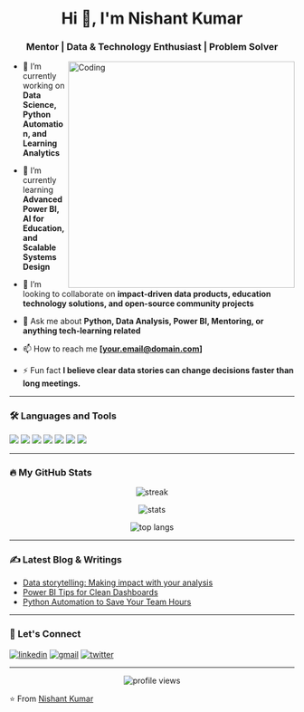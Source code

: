 <h1 align="center">Hi 👋, I'm Nishant Kumar</h1>
<h3 align="center">Mentor | Data & Technology Enthusiast | Problem Solver</h3>

<img align="right" alt="Coding" width="400" src="https://media.giphy.com/media/qgQUggAC3Pfv687qPC/giphy.gif">

- 🔭 I’m currently working on **Data Science, Python Automation, and Learning Analytics**

- 🌱 I’m currently learning **Advanced Power BI, AI for Education, and Scalable Systems Design**

- 👯 I’m looking to collaborate on **impact-driven data products, education technology solutions, and open-source community projects**

- 💬 Ask me about **Python, Data Analysis, Power BI, Mentoring, or anything tech-learning related**

- 📫 How to reach me **[your.email@domain.com]**

- ⚡ Fun fact **I believe clear data stories can change decisions faster than long meetings.**

---

### 🛠️ Languages and Tools

<p align="left">
  <a href="https://www.python.org" target="_blank"><img src="https://img.shields.io/badge/Python-3776AB?style=for-the-badge&logo=python&logoColor=white"/></a>
  <a href="https://powerbi.microsoft.com/" target="_blank"><img src="https://img.shields.io/badge/Power%20BI-F2C811?style=for-the-badge&logo=powerbi&logoColor=black"/></a>
  <a href="https://pandas.pydata.org/" target="_blank"><img src="https://img.shields.io/badge/Pandas-150458?style=for-the-badge&logo=pandas&logoColor=white"/></a>
  <a href="https://numpy.org/" target="_blank"><img src="https://img.shields.io/badge/Numpy-013243?style=for-the-badge&logo=numpy&logoColor=white"/></a>
  <a href="https://scikit-learn.org/" target="_blank"><img src="https://img.shields.io/badge/Scikit%20Learn-F7931E?style=for-the-badge&logo=scikit-learn&logoColor=white"/></a>
  <a href="https://www.mysql.com/" target="_blank"><img src="https://img.shields.io/badge/MySQL-4479A1?style=for-the-badge&logo=mysql&logoColor=white"/></a>
  <a href="https://developer.mozilla.org/en-US/docs/Web/JavaScript" target="_blank"><img src="https://img.shields.io/badge/JavaScript-F7DF1E?style=for-the-badge&logo=javascript&logoColor=black"/></a>
</p>

---

### 🔥 My GitHub Stats

<p align="center">
  <img src="https://github-readme-streak-stats.herokuapp.com?user=[your-github-username]&theme=radical&hide_border=true" alt="streak"/>
</p>

<p align="center">
  <img src="https://github-readme-stats.vercel.app/api?username=[your-github-username]&show_icons=true&theme=radical&hide_border=true" alt="stats"/>
</p>

<p align="center">
  <img src="https://github-readme-stats.vercel.app/api/top-langs/?username=[your-github-username]&layout=compact&theme=radical&hide_border=true" alt="top langs"/>
</p>

---

### ✍️ Latest Blog & Writings

<!-- BLOG-POST-LIST:START -->
- [Data storytelling: Making impact with your analysis](#)
- [Power BI Tips for Clean Dashboards](#)
- [Python Automation to Save Your Team Hours](#)
<!-- BLOG-POST-LIST:END -->

---

### 🤝 Let's Connect

<p align="left">
  <a href="https://www.linkedin.com/in/[your-linkedin-username]/" target="blank"><img align="center" src="https://img.shields.io/badge/LinkedIn-0077B5?style=for-the-badge&logo=linkedin&logoColor=white" alt="linkedin" /></a>
  <a href="mailto:[your.email@domain.com]" target="blank"><img align="center" src="https://img.shields.io/badge/Gmail-D14836?style=for-the-badge&logo=gmail&logoColor=white" alt="gmail" /></a>
  <a href="https://twitter.com/[your-twitter-username]" target="blank"><img align="center" src="https://img.shields.io/badge/Twitter-1DA1F2?style=for-the-badge&logo=twitter&logoColor=white" alt="twitter" /></a>
</p>

---

<p align="center"> 
  <img src="https://komarev.com/ghpvc/?username=[your-github-username]&label=Profile%20views&color=0e75b6&style=flat" alt="profile views"/>
</p>

⭐️ From [Nishant Kumar](https://github.com/[your-github-username])
